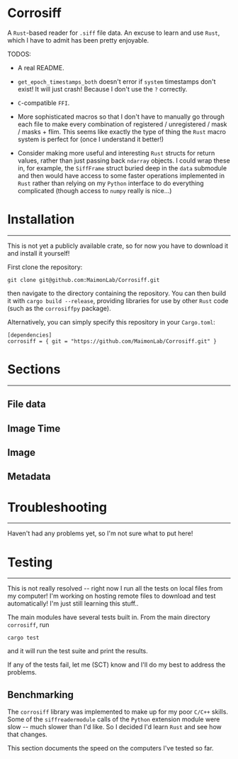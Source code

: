 # Corrosiff

A `Rust`-based reader for `.siff` file data. An excuse to learn
and use `Rust`, which I have to admit has been pretty enjoyable.

TODOS:

- A real README.

- `get_epoch_timestamps_both` doesn't error if `system` timestamps
don't exist! It will just crash! Because I don't use the `?` correctly.

- `C`-compatible `FFI`.

- More sophisticated macros so that I don't have to manually go through
each file to make every combination of registered / unregistered /
mask / masks + flim. This seems like exactly the type of thing the
`Rust` macro system is perfect for (once I understand it better!)

- Consider making more useful and interesting `Rust` structs for
return values, rather than just passing back `ndarray` objects. I
could wrap these in, for example, the `SiffFrame` struct buried deep
in the `data` submodule and then would have access to some faster
operations implemented in `Rust` rather than relying on my `Python`
interface to do everything complicated (though access to `numpy`
really is nice...)

# Installation
---------------

This is not yet a publicly available crate, so for now you have to download
it and install it yourself!

First clone the repository:

```
git clone git@github.com:MaimonLab/Corrosiff.git
```

then navigate to the directory containing the repository. You can then
build it with
`cargo build --release`, providing libraries for use by other `Rust`
code (such as the `corrosiffpy` package).

Alternatively, you can simply specify this repository in your
`Cargo.toml`:

```
[dependencies]
corrosiff = { git = "https://github.com/MaimonLab/Corrosiff.git" }
```


# Sections
-----------

## File data

## Image Time

## Image

## Metadata

# Troubleshooting
------------------

Haven't had any problems yet, so I'm not sure what to put here!

# Testing
----------

This is not really resolved -- right now I run all the tests on
local files from my computer! I'm working on hosting remote files
to download and test automatically! I'm just still learning this stuff..

The main modules have several tests built in. From the main
directory `corrosiff`, run

```
cargo test
```

and it will run the test suite and print the results.

If any of the tests fail, let me (SCT) know and I'll do my best
to address the problems.

## Benchmarking

The `corrosiff` library was implemented to
make up for my poor `C/C++` skills. Some of the
`siffreadermodule` calls of the `Python` extension
module were slow -- much slower than I'd like. So
I decided I'd learn `Rust` and see how that changes.

This section documents the speed on the computers
I've tested so far.